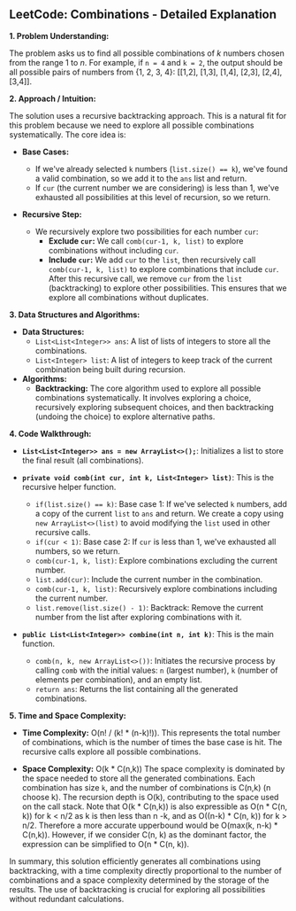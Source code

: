 ## LeetCode: Combinations - Detailed Explanation

**1. Problem Understanding:**

The problem asks us to find all possible combinations of *k* numbers chosen from the range 1 to *n*.  For example, if `n = 4` and `k = 2`, the output should be all possible pairs of numbers from {1, 2, 3, 4}:  [[1,2], [1,3], [1,4], [2,3], [2,4], [3,4]].


**2. Approach / Intuition:**

The solution uses a recursive backtracking approach.  This is a natural fit for this problem because we need to explore all possible combinations systematically.  The core idea is:

* **Base Cases:**
    * If we've already selected `k` numbers (`list.size() == k`), we've found a valid combination, so we add it to the `ans` list and return.
    * If `cur` (the current number we are considering) is less than 1, we've exhausted all possibilities at this level of recursion, so we return.

* **Recursive Step:**
    * We recursively explore two possibilities for each number `cur`:
        * **Exclude `cur`:** We call `comb(cur-1, k, list)` to explore combinations without including `cur`.
        * **Include `cur`:** We add `cur` to the `list`, then recursively call `comb(cur-1, k, list)` to explore combinations that include `cur`.  After this recursive call, we remove `cur` from the `list` (backtracking) to explore other possibilities.  This ensures that we explore all combinations without duplicates.


**3. Data Structures and Algorithms:**

* **Data Structures:**
    * `List<List<Integer>> ans`: A list of lists of integers to store all the combinations.
    * `List<Integer> list`: A list of integers to keep track of the current combination being built during recursion.
* **Algorithms:**
    * **Backtracking:** The core algorithm used to explore all possible combinations systematically.  It involves exploring a choice, recursively exploring subsequent choices, and then backtracking (undoing the choice) to explore alternative paths.


**4. Code Walkthrough:**

* **`List<List<Integer>> ans = new ArrayList<>();`**:  Initializes a list to store the final result (all combinations).

* **`private void comb(int cur, int k, List<Integer> list)`**: This is the recursive helper function.
    * `if(list.size() == k)`: Base case 1: If we've selected `k` numbers, add a copy of the current `list` to `ans` and return.  We create a copy using `new ArrayList<>(list)` to avoid modifying the `list` used in other recursive calls.
    * `if(cur < 1)`: Base case 2: If `cur` is less than 1, we've exhausted all numbers, so we return.
    * `comb(cur-1, k, list)`: Explore combinations excluding the current number.
    * `list.add(cur)`: Include the current number in the combination.
    * `comb(cur-1, k, list)`: Recursively explore combinations including the current number.
    * `list.remove(list.size() - 1)`: Backtrack: Remove the current number from the list after exploring combinations with it.

* **`public List<List<Integer>> combine(int n, int k)`**: This is the main function.
    * `comb(n, k, new ArrayList<>())`: Initiates the recursive process by calling `comb` with the initial values: `n` (largest number), `k` (number of elements per combination), and an empty list.
    * `return ans`: Returns the list containing all the generated combinations.


**5. Time and Space Complexity:**

* **Time Complexity:** O(n! / (k! * (n-k)!)). This represents the total number of combinations, which is the number of times the base case is hit.  The recursive calls explore all possible combinations.

* **Space Complexity:** O(k * C(n,k))  The space complexity is dominated by the space needed to store all the generated combinations.  Each combination has size `k`, and the number of combinations is C(n,k) (n choose k).  The recursion depth is O(k), contributing to the space used on the call stack.  Note that  O(k * C(n,k))  is also expressible as O(n * C(n, k)) for k < n/2 as k is then less than n -k, and as O((n-k) * C(n, k)) for k > n/2. Therefore a more accurate upperbound would be O(max(k, n-k) * C(n,k)).  However, if we consider C(n, k) as the dominant factor, the expression can be simplified to O(n * C(n, k)).


In summary, this solution efficiently generates all combinations using backtracking, with a time complexity directly proportional to the number of combinations and a space complexity determined by the storage of the results.  The use of backtracking is crucial for exploring all possibilities without redundant calculations.
